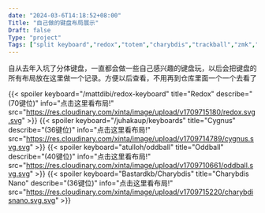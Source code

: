 ```yaml
---
date: "2024-03-6T14:18:52+08:00"
Title: "自己做的键盘布局展示"
Draft: false
Type: "project"
Tags: ["split keyboard","redox","totem","charybdis","trackball","zmk","qmk"]
---
```

自从去年入坑了分体键盘，一直都会做一些自己感兴趣的键盘玩，以后会把键盘的所有布局放在这里做一个记录。方便以后查看，不用再到仓库里面一个一个去看了
<!--more-->
{{< spoiler keyboard="/mattdibi/redox-keyboard" title="Redox" describe="(70键位)" info="点击这里看布局!" src="https://res.cloudinary.com/xinta/image/upload/v1709715180/redox.svg.svg" >}}
{{< spoiler keyboard="/juhakaup/keyboards" title="Cygnus" describe="(36键位)" info="点击这里看布局!" src="https://res.cloudinary.com/xinta/image/upload/v1709714789/cygnus.svg.svg" >}}
{{< spoiler keyboard="atulloh/oddball" title="Oddball" describe="(40键位)" info="点击这里看布局!" src="https://res.cloudinary.com/xinta/image/upload/v1709710661/oddball.svg.svg" >}}
{{< spoiler keyboard="Bastardkb/Charybdis" title="Charybdis Nano" describe="(36键位)" info="点击这里看布局!" src="https://res.cloudinary.com/xinta/image/upload/v1709715220/charybdisnano.svg.svg" >}}
